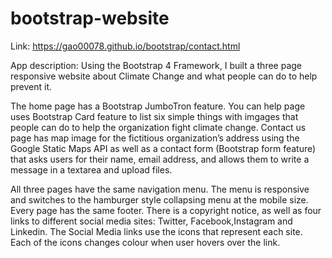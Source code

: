 # bootstrap-website

Link:  https://gao00078.github.io/bootstrap/contact.html

App description: Using the Bootstrap 4 Framework, I built a three page responsive website about Climate Change and what people can do to help prevent it.

The home page has a Bootstrap JumboTron feature.
You can help page uses Bootstrap Card feature to list six simple things with imgages that people can do to help the organization fight climate change.
Contact us page has map image for the fictitious organization’s address using the Google Static Maps API as well as a contact form (Bootstrap form feature) that asks users for their name, email address, and allows them to write a message in a textarea and upload files.

All three pages have the same navigation menu. The menu is responsive and switches to the hamburger style collapsing menu at the mobile size.
Every page has the same footer. There is a copyright notice, as well as four links to different social media sites: Twitter, Facebook,Instagram and Linkedin.  The Social Media links use the icons that represent each site. Each of the icons changes colour when user hovers over the link.
